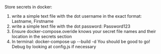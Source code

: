 Store secrets in docker:
1. write a simple text file with the dot username in the exact format: Lastname\, Firstname
2. write a simple text file with the dot password: Password123
3. Ensure docker-compose.overide knows your secret file names and their location in the secrets section
4. In terminal: docker-compose up --build -d 
You should be good to go!
Debug by looking at config.js if necessary
